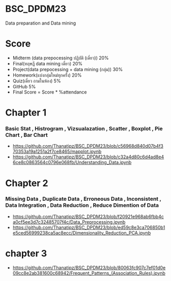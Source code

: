 # BSC_DPDM23
Data preparation and Data mining
# Score

* Midterm (data prepocessing ปฏิบัติ (เดี่ยว)) 20%
* Final(ทฤษฎี data mining เดี่ยว) 20%
* Project(data prepocessing + data mining (กลุ่ม)) 30%
* Homework(แบ่งกลุ่มใหม่ทุกครั้ง) 20%
* Quiz(เดี่ยว ถามในห้อง) 5%
* GitHub 5%
* Final Score = Score * %attendance
# Chapter 1
### Basic Stat , Histrogram , Vizsualazation , Scatter , Boxplot , Pie Chart , Bar Chart
* https://github.com/Thanatipz/BSC_DPDM23/blob/c56968d840d07b4f370353a19a1251a2f7ce8465/mapplot.ipynb 
* https://github.com/Thanatipz/BSC_DPDM23/blob/c32a4d80c6d4ad8e46ce8c0863564c0796e068fb/Understanding_Data.ipynb
# Chapter 2
### Missing Data , Duplicate Data , Erroneous Data , Inconsistent , Data Integration , Data Reduction , Reduce Dimention of Data
* https://github.com/Thanatipz/BSC_DPDM23/blob/f20921e968ab6fbb4ca0cf5ee3d7c32485707f4c/Data_Preprocessing.ipynb
* https://github.com/Thanatipz/BSC_DPDM23/blob/ed59c8e3ca706850b1e5ced56999238ca5ac8ecc/Dimensionality_Reduction_PCA.ipynb
# chapter 3
* https://github.com/Thanatipz/BSC_DPDM23/blob/80063fc907c7ef01d0e09cc8e2ab381600c68942/Frequent_Patterns_(Association_Rules).ipynb
